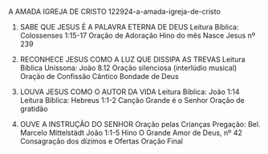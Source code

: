 A AMADA IGREJA DE CRISTO 
122924-a-amada-igreja-de-cristo

 1. SABE QUE JESUS É A PALAVRA ETERNA DE DEUS 
Leitura Bíblica: Colossenses 1:15-17
Oração de Adoração 
Hino do mês Nasce Jesus nº 239

 2. RECONHECE JESUS COMO A LUZ QUE DISSIPA AS TREVAS 
Leitura Bíblica Uníssona: João 8.12
Oração silenciosa (interlúdio musical)
Oração de Confissão
Cântico Bondade de Deus

 3. LOUVA JESUS COMO O AUTOR DA VIDA 
Leitura Bíblica: João 1:14
Leitura Bíblica: Hebreus 1:1-2
Canção Grande é o Senhor
Oração de gratidão 

 4. OUVE A INSTRUÇÃO DO SENHOR 
Oração pelas Crianças
Pregação: Bel. Marcelo Mittelstädt  João 1:1-5
Hino O Grande Amor de Deus, nº 42
Consagração dos dízimos e Ofertas
Oração Final